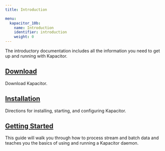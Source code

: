 ```yaml
---
title: Introduction

menu:
  kapacitor_10b:
    name: Introduction
    identifier: introduction
    weight: 0
---
```


The introductory documentation includes all the information you need to get up and running with Kapacitor.

## [Download](https://influxdata.com/downloads/#kapacitor)
Download Kapacitor.

## [Installation](/kapacitor/v1.0b/introduction/installation/)
Directions for installing, starting, and configuring Kapacitor.

## [Getting Started](/kapacitor/v1.0b/introduction/getting_started/)
This guide will walk you through how to process stream and batch data and teaches you the basics of using and running a Kapacitor daemon.
